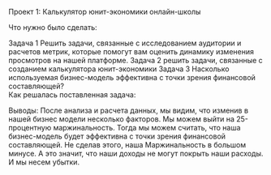 Проект 1: Калькулятор юнит-экономики онлайн-школы

Что нужно было сделать:

Задача 1
Решить задачи, связанные с исследованием аудитории и расчетов метрик, которые помогут вам оценить динамику изменения просмотров на нашей платформе.
Задача 2
решить задачи, связанные с созданием калькулятора юнит-экономики
Задача 3
Насколько используемая бизнес-модель эффективна с точки зрения финансовой составляющей?  
Как решалась поставленная задача:


Выводы:
После анализа и расчета данных, мы видим, что изменив в нашей бизнес модели несколько факторов. Мы можем выйти на 25-процентную маржинальность. Тогда мы можем считать, что наша бизнес-модель будет эффективна с точки зрения финансовой составляющей. Не сделав этого, наша Маржинальность в большом минусе. А это значит, что наши доходы не могут покрыть наши расходы. И мы несем убытки.



